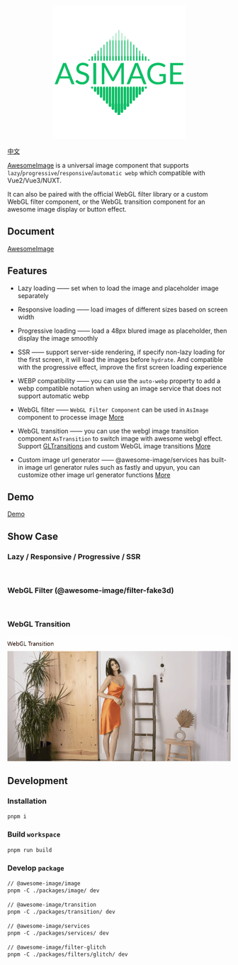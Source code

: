 
<div style="text-align: center;">
<img src="./docs/static/icon.png" style="width: 300px;"/>
</div>

[中文](README.zh.md)

[AwesomeImage](https://awesome-image.vercel.app) is a universal image component that supports `lazy`/`progressive`/`responsive`/`automatic webp` which compatible with Vue2/Vue3/NUXT.

It can also be paired with the official WebGL filter library or a custom WebGL filter component, or the WebGL transition component for an awesome image display or button effect.
## Document
[AwesomeImage](https://awesome-image.vercel.app)

## Features

- Lazy loading —— set when to load the image and placeholder image separately
- Responsive loading  ——   load images of different sizes based on screen width
- Progressive loading  ——  load a 48px blured image as placeholder, then display the image smoothly
- SSR  ——  support server-side rendering, if specify non-lazy loading for the first screen, it will load the images before `hydrate`. And compatible with the progressive effect, improve the first screen loading experience
- WEBP compatibility —— you can use the `auto-webp` property to add a webp compatible notation when using an image service that does not support automatic webp
- WebGL filter —— `WebGL Filter Component` can be used in `AsImage` component to processe image [More](https://awesome-image.vercel.app/filter/introduction)

- WebGL transition  ——  you can use the webgl image transition component `AsTransition` to switch image with awesome webgl effect. Support [GLTransitions](https://gl-transitions.com/) and custom WebGL image transitions [More](https://awesome-image.vercel.app/transition/introduction)
- Custom image url generator  ——  @awesome-image/services has built-in image url generator rules such as fastly and upyun, you can customize other image url generator functions [More](https://awesome-image.vercel.app/url)

## Demo
[Demo](https://awesome-image-demo.vercel.app)

## Show Case
### Lazy / Responsive / Progressive / SSR
<img src="./docs/static/show.gif" alt=""/>

### WebGL Filter (@awesome-image/filter-fake3d)
<img src="./docs/static/fake3d.gif" alt=""/>

### WebGL Transition
<img src="./docs/static/transition.gif" alt=""/>

## Development

### Installation
```
pnpm i
```

### Build `workspace`
```
pnpm run build
```

### Develop `package`
```
// @awesome-image/image
pnpm -C ./packages/image/ dev

// @awesome-image/transition
pnpm -C ./packages/transition/ dev

// @awesome-image/services
pnpm -C ./packages/services/ dev

// @awesome-image/filter-glitch
pnpm -C ./packages/filters/glitch/ dev
```
